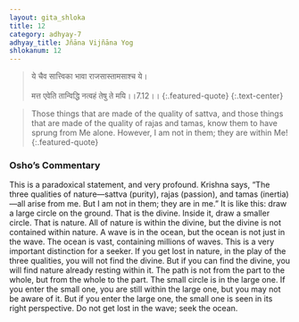 ```yaml
---
layout: gita_shloka
title: 12
category: adhyay-7
adhyay_title: Jñāna Vijñāna Yog
shlokanum: 12
---
```


> ये चैव सात्त्विका भावा राजसास्तामसाश्च ये।<br><br>मत्त एवेति तान्विद्धि नत्वहं तेषु ते मयि।।7.12।।
{:.featured-quote}
{:.text-center}

> Those things that are made of the quality of sattva, and those things that are made of the quality of rajas and tamas, know them to have sprung from Me alone. However, I am not in them; they are within Me!
{:.featured-quote}

### Osho’s Commentary
This is a paradoxical statement, and very profound. Krishna says, “The three qualities of nature—sattva (purity), rajas (passion), and tamas (inertia)—all arise from me. But I am not in them; they are in me.”
It is like this: draw a large circle on the ground. That is the divine. Inside it, draw a smaller circle. That is nature. All of nature is within the divine, but the divine is not contained within nature. A wave is in the ocean, but the ocean is not just in the wave. The ocean is vast, containing millions of waves.
This is a very important distinction for a seeker. If you get lost in nature, in the play of the three qualities, you will not find the divine. But if you can find the divine, you will find nature already resting within it. The path is not from the part to the whole, but from the whole to the part. The small circle is in the large one. If you enter the small one, you are still within the large one, but you may not be aware of it. But if you enter the large one, the small one is seen in its right perspective. Do not get lost in the wave; seek the ocean.
